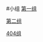 #小组
[第一组](https://github.com/seed2013/comnet2015/tree/master/ch3/group1)

[第二组](https://github.com/seed2013/comnet2015/tree/master/ch3/group2)

[404组](https://github.com/seed2013/comnet2015/tree/master/ch3/404组)
